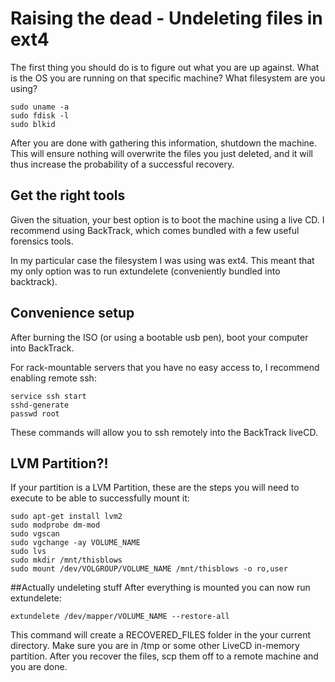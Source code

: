 # Raising the dead - Undeleting files in ext4

The first thing you should do is to figure out what you are up against. What is the OS you are running on that specific machine? What filesystem are you using?

```
sudo uname -a
sudo fdisk -l
sudo blkid
```
After you are done with gathering this information, shutdown the machine. 
This will ensure nothing will overwrite the files you just deleted, and it will thus increase the probability of a 
successful recovery.

## Get the right tools
Given the situation, your best option is to boot the machine using a live CD. 
I recommend using BackTrack, which comes bundled with a few useful forensics tools.

In my particular case the filesystem I was using was ext4. This meant that my only option was to 
run extundelete (conveniently bundled into backtrack).

## Convenience setup
After burning the ISO (or using a bootable usb pen), boot your computer into BackTrack.

For rack-mountable servers that you have no easy access to, I recommend enabling remote ssh:

```
service ssh start
sshd-generate
passwd root
```
These commands will allow you to ssh remotely into the BackTrack liveCD.

## LVM Partition?!
If your partition is a LVM Partition, these are the steps you will need to execute to be able to successfully mount it:
```
sudo apt-get install lvm2
sudo modprobe dm-mod
sudo vgscan
sudo vgchange -ay VOLUME_NAME
sudo lvs
sudo mkdir /mnt/thisblows
sudo mount /dev/VOLGROUP/VOLUME_NAME /mnt/thisblows -o ro,user
```
##Actually undeleting stuff
After everything is mounted you can now run extundelete:

`extundelete /dev/mapper/VOLUME_NAME --restore-all`

This command will create a RECOVERED_FILES folder in the your current directory. Make sure you are in /tmp or some other LiveCD in-memory partition. After you recover the files, scp them off to a remote machine and you are done.

